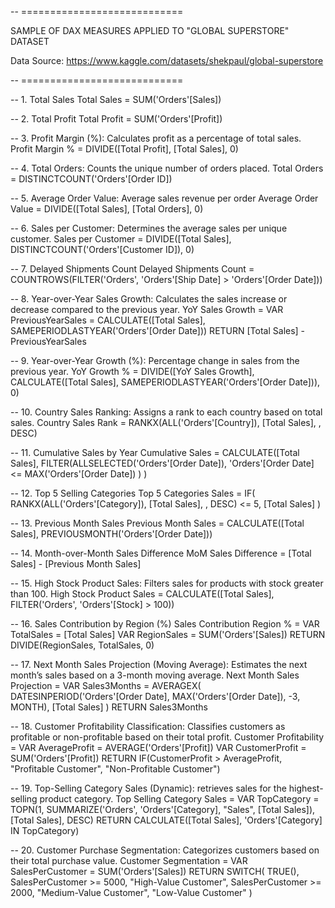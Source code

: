 -- ============================

SAMPLE OF DAX MEASURES APPLIED TO "GLOBAL SUPERSTORE" DATASET

Data Source: https://www.kaggle.com/datasets/shekpaul/global-superstore

-- ============================

-- 1. Total Sales
Total Sales = SUM('Orders'[Sales])

-- 2. Total Profit
Total Profit = SUM('Orders'[Profit])

-- 3. Profit Margin (%): Calculates profit as a percentage of total sales.
Profit Margin % = DIVIDE([Total Profit], [Total Sales], 0)

-- 4. Total Orders: Counts the unique number of orders placed.
Total Orders = DISTINCTCOUNT('Orders'[Order ID])

-- 5. Average Order Value: Average sales revenue per order
Average Order Value = DIVIDE([Total Sales], [Total Orders], 0)

-- 6. Sales per Customer: Determines the average sales per unique customer.
Sales per Customer = DIVIDE([Total Sales], DISTINCTCOUNT('Orders'[Customer ID]), 0)

-- 7. Delayed Shipments Count
Delayed Shipments Count = COUNTROWS(FILTER('Orders', 'Orders'[Ship Date] > 'Orders'[Order Date]))

-- 8. Year-over-Year Sales Growth: Calculates the sales increase or decrease compared to the previous year.
YoY Sales Growth = 
VAR PreviousYearSales = CALCULATE([Total Sales], SAMEPERIODLASTYEAR('Orders'[Order Date]))
RETURN [Total Sales] - PreviousYearSales

-- 9. Year-over-Year Growth (%): Percentage change in sales from the previous year.
YoY Growth % = DIVIDE([YoY Sales Growth], CALCULATE([Total Sales], SAMEPERIODLASTYEAR('Orders'[Order Date])), 0)

-- 10. Country Sales Ranking: Assigns a rank to each country based on total sales.
Country Sales Rank = RANKX(ALL('Orders'[Country]), [Total Sales], , DESC)

-- 11. Cumulative Sales by Year
Cumulative Sales = 
CALCULATE([Total Sales],
    FILTER(ALLSELECTED('Orders'[Order Date]),
    'Orders'[Order Date] <= MAX('Orders'[Order Date])
    )
)

-- 12. Top 5 Selling Categories
Top 5 Categories Sales = 
IF(
    RANKX(ALL('Orders'[Category]), [Total Sales], , DESC) <= 5, [Total Sales]
)

-- 13. Previous Month Sales
Previous Month Sales = 
CALCULATE([Total Sales], PREVIOUSMONTH('Orders'[Order Date]))

-- 14. Month-over-Month Sales Difference
MoM Sales Difference = [Total Sales] - [Previous Month Sales]

-- 15. High Stock Product Sales: Filters sales for products with stock greater than 100.
High Stock Product Sales = 
CALCULATE([Total Sales], FILTER('Orders', 'Orders'[Stock] > 100))


-- 16. Sales Contribution by Region (%)
Sales Contribution Region % = 
VAR TotalSales = [Total Sales]
VAR RegionSales = SUM('Orders'[Sales])
RETURN DIVIDE(RegionSales, TotalSales, 0)

-- 17. Next Month Sales Projection (Moving Average): Estimates the next month’s sales based on a 3-month moving average.
Next Month Sales Projection = 
VAR Sales3Months = 
    AVERAGEX(
        DATESINPERIOD('Orders'[Order Date], MAX('Orders'[Order Date]), -3, MONTH),
        [Total Sales]
    )
RETURN Sales3Months

-- 18. Customer Profitability Classification: Classifies customers as profitable or non-profitable based on their total profit.
Customer Profitability = 
VAR AverageProfit = AVERAGE('Orders'[Profit])
VAR CustomerProfit = SUM('Orders'[Profit])
RETURN IF(CustomerProfit > AverageProfit, "Profitable Customer", "Non-Profitable Customer")


-- 19. Top-Selling Category Sales (Dynamic): retrieves sales for the highest-selling product category.
Top Selling Category Sales = 
VAR TopCategory = 
    TOPN(1, SUMMARIZE('Orders', 'Orders'[Category], "Sales", [Total Sales]), [Total Sales], DESC)
RETURN 
    CALCULATE([Total Sales], 'Orders'[Category] IN TopCategory)


-- 20. Customer Purchase Segmentation: Categorizes customers based on their total purchase value.
Customer Segmentation = 
VAR SalesPerCustomer = SUM('Orders'[Sales])
RETURN SWITCH(
    TRUE(),
    SalesPerCustomer >= 5000, "High-Value Customer",
    SalesPerCustomer >= 2000, "Medium-Value Customer",
    "Low-Value Customer"
)
